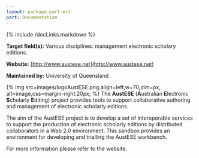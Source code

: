 ```yaml
---
layout: package-part-ext
part: Documentation
---
```

{% include /docLinks.markdown %}

**Target field(s):** Various disciplines: management electronic scholary editions.

**Website:** [http://www.austese.net](http://www.austese.net)

**Maintained by:** University of Queensland

{% img src=images/logoAustESE.png,align=left,w=70,dim=px, alt=image,css=margin-right:20px; %}
The **AustESE** (**A**ustralian **E**lectronic **S**cholarly **E**diting) project provides tools to support collaborative authoring and management of electronic scholarly editions.

The aim of the AustESE project is to develop a set of interoperable services to support the production of electronic scholarly editions by distributed collaborators in a Web 2.0 environment. This sandbox provides an environment for developing and trialling the AustESE workbench.

For more information please refer to the website.
